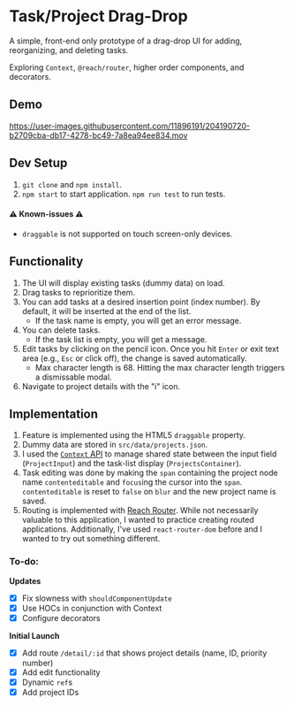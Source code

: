 # Task/Project Drag-Drop

A simple, front-end only prototype of a drag-drop UI for adding, reorganizing, and deleting tasks.

Exploring `Context`, `@reach/router`, higher order components, and decorators.

## Demo

https://user-images.githubusercontent.com/11896191/204190720-b2709cba-db17-4278-bc49-7a8ea94ee834.mov

## Dev Setup

1. `git clone` and `npm install`.
2. `npm start` to start application. `npm run test` to run tests.

#### :warning: Known-issues :warning:

- `draggable` is not supported on touch screen-only devices.

## Functionality

1. The UI will display existing tasks (dummy data) on load.
2. Drag tasks to reprioritize them.
3. You can add tasks at a desired insertion point (index number). By default, it will be inserted at the end of the list.
   - If the task name is empty, you will get an error message.
4. You can delete tasks.
   - If the task list is empty, you will get a message.
5. Edit tasks by clicking on the pencil icon. Once you hit `Enter` or exit text area (e.g., `Esc` or click off), the change is saved automatically.
   - Max character length is 68. Hitting the max character length triggers a dismissable modal.
6. Navigate to project details with the "i" icon.

## Implementation

1. Feature is implemented using the HTML5 `draggable` property.
2. Dummy data are stored in `src/data/projects.json`.
3. I used the [`Context` API](https://reactjs.org/docs/context.html) to manage shared state between the input field (`ProjectInput`) and the task-list display (`ProjectsContainer`).
4. Task editing was done by making the `span` containing the project node name `contenteditable` and `focus`ing the cursor into the `span`. `contenteditable` is reset to `false` on `blur` and the new project name is saved.
5. Routing is implemented with [Reach Router](https://reach.tech/router). While not necessarily valuable to this application, I wanted to practice creating routed applications. Additionally, I've used `react-router-dom` before and I wanted to try out something different.

### To-do:

**Updates**

- [x] Fix slowness with `shouldComponentUpdate`
- [x] Use HOCs in conjunction with Context
- [x] Configure decorators

**Initial Launch**

- [x] Add route `/detail/:id` that shows project details (name, ID, priority number)
- [x] Add edit functionality
- [x] Dynamic `ref`s
- [x] Add project IDs
